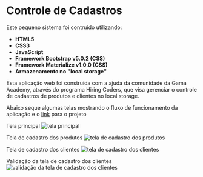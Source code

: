 # Controle de Cadastros
Este pequeno sistema foi contruído utilizando:

- **HTML5**
- **CSS3**
- **JavaScript**
- **Framework Bootstrap v5.0.2 (CSS)**
- **Framework Materialize v1.0.0 (CSS)**
- **Armazenamento no "local storage"**

Esta aplicação web foi construída com a ajuda da comunidade da Gama Academy, através do programa Hiring Coders, que visa gerenciar o controle de cadastros de produtos e clientes no local storage.

Abaixo seque algumas telas mostrando o fluxo de funcionamento da aplicação e o <a href="#">link</a> para o projeto

Tela principal
![tela principal](https://uploaddeimagens.com.br/imagens/ytRkUdg.png)

Tela de cadastro dos produtos
![tela de cadastro dos produtos](https://uploaddeimagens.com.br/imagens/Eu-mc4I.png)

Tela de cadastro dos clientes
![tela de cadastro dos clientes](https://uploaddeimagens.com.br/imagens/wVMEfgM.png)

Validação da tela de cadastro dos clientes
![validação da tela de cadastro dos clientes](https://uploaddeimagens.com.br/imagens/ckjmEJU.png)

